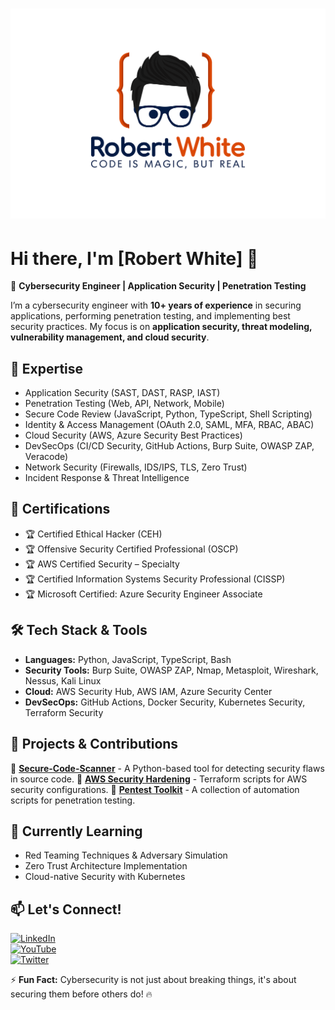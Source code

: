# <img src="https://raw.githubusercontent.com/robertwhite37/robertwhite37/main/3.png" width="600" alt="Cybersecurity Logo">

# Hi there, I'm [Robert White] 👋

🚀 **Cybersecurity Engineer | Application Security | Penetration Testing**

I’m a cybersecurity engineer with **10+ years of experience** in securing applications, performing penetration testing, and implementing best security practices. My focus is on **application security, threat modeling, vulnerability management, and cloud security**.

## 🔐 **Expertise**
- Application Security (SAST, DAST, RASP, IAST)
- Penetration Testing (Web, API, Network, Mobile)
- Secure Code Review (JavaScript, Python, TypeScript, Shell Scripting)
- Identity & Access Management (OAuth 2.0, SAML, MFA, RBAC, ABAC)
- Cloud Security (AWS, Azure Security Best Practices)
- DevSecOps (CI/CD Security, GitHub Actions, Burp Suite, OWASP ZAP, Veracode)
- Network Security (Firewalls, IDS/IPS, TLS, Zero Trust)
- Incident Response & Threat Intelligence

## 📌 **Certifications**
- 🏆 Certified Ethical Hacker (CEH)
- 🏆 Offensive Security Certified Professional (OSCP)
- 🏆 AWS Certified Security – Specialty
- 🏆 Certified Information Systems Security Professional (CISSP)
- 🏆 Microsoft Certified: Azure Security Engineer Associate

## 🛠 **Tech Stack & Tools**
- **Languages:** Python, JavaScript, TypeScript, Bash
- **Security Tools:** Burp Suite, OWASP ZAP, Nmap, Metasploit, Wireshark, Nessus, Kali Linux
- **Cloud:** AWS Security Hub, AWS IAM, Azure Security Center
- **DevSecOps:** GitHub Actions, Docker Security, Kubernetes Security, Terraform Security

## 📝 **Projects & Contributions**
🔹 **[Secure-Code-Scanner](https://github.com/your-repo)** - A Python-based tool for detecting security flaws in source code.
🔹 **[AWS Security Hardening](https://github.com/your-repo)** - Terraform scripts for AWS security configurations.
🔹 **[Pentest Toolkit](https://github.com/your-repo)** - A collection of automation scripts for penetration testing.

## 🌱 **Currently Learning**
- Red Teaming Techniques & Adversary Simulation
- Zero Trust Architecture Implementation
- Cloud-native Security with Kubernetes

## 📫 **Let's Connect!**
[![LinkedIn](https://img.shields.io/badge/LinkedIn-0077B5?logo=linkedin&logoColor=white)](https://www.linkedin.com/in/yourprofile)  
[![YouTube](https://img.shields.io/badge/YouTube-FF0000?logo=youtube&logoColor=white)](https://www.youtube.com/yourchannel)  
[![Twitter](https://img.shields.io/badge/Twitter-1DA1F2?logo=twitter&logoColor=white)](https://twitter.com/yourhandle)  

⚡ **Fun Fact:** Cybersecurity is not just about breaking things, it's about securing them before others do! 🔥
